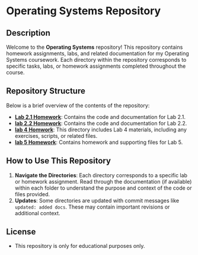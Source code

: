 # Operating Systems Repository
## Description

Welcome to the **Operating Systems** repository! This repository contains
homework assignments, labs, and related documentation for my Operating Systems
coursework. Each directory within the repository corresponds to specific tasks,
labs, or homework assignments completed throughout the course.

## Repository Structure

Below is a brief overview of the contents of the repository:

- **[Lab 2.1 Homework](lab2.1)**: Contains the code and documentation for Lab 2.1.
- **[lab 2.2 Homework](lab2.2)**: Contains the code and documentation for Lab 2.2.
- **[lab 4 Homwork](lab4)**: This directory includes Lab 4 materials, including any exercises,
  scripts, or related files.
- **[lab 5 Homework](lab5_homework)**: Contains homework and supporting files for Lab 5.


## How to Use This Repository

1. **Navigate the Directories**: Each directory corresponds to a specific lab
or homework assignment. Read through the documentation (if available) within
each folder to understand the purpose and context of the code or files
provided.
2. **Updates**: Some directories are updated with commit messages like
`updated: added docs`. These may contain important revisions or additional
context.

## License 
- This repository is only for educational purposes only.
